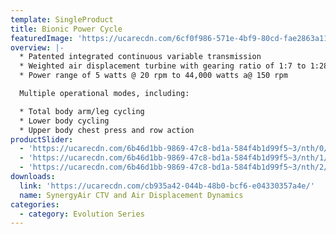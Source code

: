 ```yaml
---
template: SingleProduct
title: Bionic Power Cycle
featuredImage: 'https://ucarecdn.com/6cf0f986-571e-4bf9-80cd-fae2863a111f/'
overview: |-
  * Patented integrated continuous variable transmission
  * Weighted air displacement turbine with gearing ratio of 1:7 to 1:28
  * Power range of 5 watts @ 20 rpm to 44,000 watts a@ 150 rpm

  Multiple operational modes, including:

  * Total body arm/leg cycling
  * Lower body cycling
  * Upper body chest press and row action
productSlider:
  - 'https://ucarecdn.com/6b46d1bb-9869-47c8-bd1a-584f4b1d99f5~3/nth/0/'
  - 'https://ucarecdn.com/6b46d1bb-9869-47c8-bd1a-584f4b1d99f5~3/nth/1/'
  - 'https://ucarecdn.com/6b46d1bb-9869-47c8-bd1a-584f4b1d99f5~3/nth/2/'
downloads:
  link: 'https://ucarecdn.com/cb935a42-044b-48b0-bcf6-e04330357a4e/'
  name: SynergyAir CTV and Air Displacement Dynamics
categories:
  - category: Evolution Series
---
```


